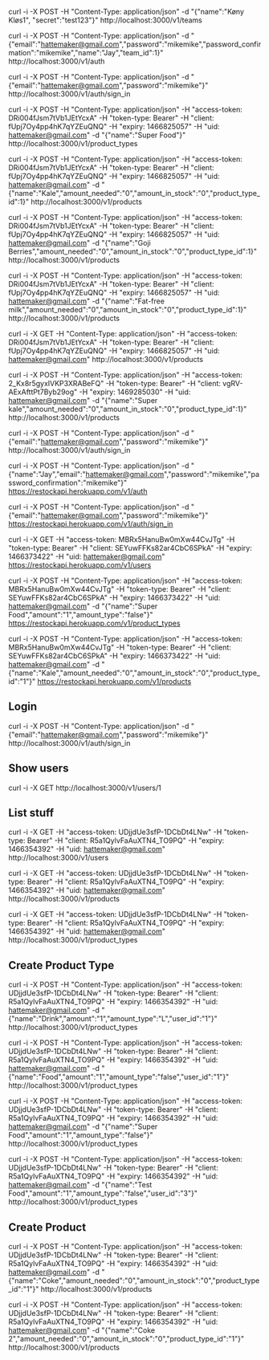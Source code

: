 curl -i -X POST -H "Content-Type: application/json" -d "{\"name\":\"Køny Kløs1\", \"secret\":\"test123\"}" http://localhost:3000/v1/teams

curl -i -X POST -H "Content-Type: application/json" -d "{\"email\":\"hattemaker@gmail.com\",\"password\":\"mikemike\",\"password_confirmation\":\"mikemike\",\"name\":\"Jay\",\"team_id\":1}" http://localhost:3000/v1/auth

curl -i -X POST -H "Content-Type: application/json" -d "{\"email\":\"hattemaker@gmail.com\",\"password\":\"mikemike\"}" http://localhost:3000/v1/auth/sign_in

<!-- curl -i -X POST -H "Content-Type: application/json" -d "{\"email\":\"hattemaker+test@gmail.com\",\"password\":\"mikemike\",\"password_confirmation\":\"mikemike\",\"name\":\"Jay\",\"team_id\":2}" http://localhost:3000/v1/auth -->


curl -i -X POST -H "Content-Type: application/json" -H "access-token: DRi004fJsm7tVb1JEtYcxA" -H "token-type: Bearer" -H "client: fUpj7Oy4pp4hK7qYZEuQNQ" -H "expiry: 1466825057" -H "uid: hattemaker@gmail.com" -d "{\"name\":\"Super Food\"}" http://localhost:3000/v1/product_types


curl -i -X POST -H "Content-Type: application/json" -H "access-token: DRi004fJsm7tVb1JEtYcxA" -H "token-type: Bearer" -H "client: fUpj7Oy4pp4hK7qYZEuQNQ" -H "expiry: 1466825057" -H "uid: hattemaker@gmail.com" -d "{\"name\":\"Kale\",\"amount_needed\":\"0\",\"amount_in_stock\":\"0\",\"product_type_id\":1}" http://localhost:3000/v1/products

curl -i -X POST -H "Content-Type: application/json" -H "access-token: DRi004fJsm7tVb1JEtYcxA" -H "token-type: Bearer" -H "client: fUpj7Oy4pp4hK7qYZEuQNQ" -H "expiry: 1466825057" -H "uid: hattemaker@gmail.com" -d "{\"name\":\"Goji Berries\",\"amount_needed\":\"0\",\"amount_in_stock\":\"0\",\"product_type_id\":1}" http://localhost:3000/v1/products

curl -i -X POST -H "Content-Type: application/json" -H "access-token: DRi004fJsm7tVb1JEtYcxA" -H "token-type: Bearer" -H "client: fUpj7Oy4pp4hK7qYZEuQNQ" -H "expiry: 1466825057" -H "uid: hattemaker@gmail.com" -d "{\"name\":\"Fat-free milk\",\"amount_needed\":\"0\",\"amount_in_stock\":\"0\",\"product_type_id\":1}" http://localhost:3000/v1/products


curl -i -X GET -H "Content-Type: application/json" -H "access-token: DRi004fJsm7tVb1JEtYcxA" -H "token-type: Bearer" -H "client: fUpj7Oy4pp4hK7qYZEuQNQ" -H "expiry: 1466825057" -H "uid: hattemaker@gmail.com" http://localhost:3000/v1/products




curl -i -X POST -H "Content-Type: application/json" -H "access-token: 2_Kx8r5gyxIVKP3XRABeFQ" -H "token-type: Bearer" -H "client: vgRV-AExAfttPt7Byb29og" -H "expiry: 1469285030" -H "uid: hattemaker@gmail.com" -d "{\"name\":\"Super kale\",\"amount_needed\":\"0\",\"amount_in_stock\":\"0\",\"product_type_id\":1}" http://localhost:3000/v1/products



curl -i -X POST -H "Content-Type: application/json" -d "{\"email\":\"hattemaker@gmail.com\",\"password\":\"mikemike\"}" http://localhost:3000/v1/auth/sign_in








curl -i -X POST -H "Content-Type: application/json" -d "{\"name\":\"Jay\",\"email\":\"hattemaker@gmail.com\",\"password\":\"mikemike\",\"password_confirmation\":\"mikemike\"}" https://restockapi.herokuapp.com/v1/auth

curl -i -X POST -H "Content-Type: application/json" -d "{\"email\":\"hattemaker@gmail.com\",\"password\":\"mikemike\"}" https://restockapi.herokuapp.com/v1/auth/sign_in



curl -i -X GET -H "access-token: MBRx5HanuBw0mXw44CvJTg" -H "token-type: Bearer" -H "client: SEYuwFFKs82ar4CbC6SPkA" -H "expiry: 1466373422" -H "uid: hattemaker@gmail.com" https://restockapi.herokuapp.com/v1/users

curl -i -X POST -H "Content-Type: application/json" -H "access-token: MBRx5HanuBw0mXw44CvJTg" -H "token-type: Bearer" -H "client: SEYuwFFKs82ar4CbC6SPkA" -H "expiry: 1466373422" -H "uid: hattemaker@gmail.com" -d "{\"name\":\"Super Food\",\"amount\":\"1\",\"amount_type\":\"false\"}" https://restockapi.herokuapp.com/v1/product_types


curl -i -X POST -H "Content-Type: application/json" -H "access-token: MBRx5HanuBw0mXw44CvJTg" -H "token-type: Bearer" -H "client: SEYuwFFKs82ar4CbC6SPkA" -H "expiry: 1466373422" -H "uid: hattemaker@gmail.com" -d "{\"name\":\"Kale\",\"amount_needed\":\"0\",\"amount_in_stock\":\"0\",\"product_type_id\":\"1\"}" https://restockapi.herokuapp.com/v1/products


## Login
curl -i -X POST -H "Content-Type: application/json" -d "{\"email\":\"hattemaker@gmail.com\",\"password\":\"mikemike\"}" http://localhost:3000/v1/auth/sign_in

## Show users
curl -i -X GET http://localhost:3000/v1/users/1

## List stuff
curl -i -X GET -H "access-token: UDjjdUe3sfP-1DCbDt4LNw" -H "token-type: Bearer" -H "client: R5a1QylvFaAuXTN4_TO9PQ" -H "expiry: 1466354392" -H "uid: hattemaker@gmail.com" http://localhost:3000/v1/users

curl -i -X GET -H "access-token: UDjjdUe3sfP-1DCbDt4LNw" -H "token-type: Bearer" -H "client: R5a1QylvFaAuXTN4_TO9PQ" -H "expiry: 1466354392" -H "uid: hattemaker@gmail.com" http://localhost:3000/v1/products

curl -i -X GET -H "access-token: UDjjdUe3sfP-1DCbDt4LNw" -H "token-type: Bearer" -H "client: R5a1QylvFaAuXTN4_TO9PQ" -H "expiry: 1466354392" -H "uid: hattemaker@gmail.com" http://localhost:3000/v1/product_types



## Create Product Type
curl -i -X POST -H "Content-Type: application/json" -H "access-token: UDjjdUe3sfP-1DCbDt4LNw" -H "token-type: Bearer" -H "client: R5a1QylvFaAuXTN4_TO9PQ" -H "expiry: 1466354392" -H "uid: hattemaker@gmail.com" -d "{\"name\":\"Drink\",\"amount\":\"1\",\"amount_type\":\"L\",\"user_id\":\"1\"}" http://localhost:3000/v1/product_types

curl -i -X POST -H "Content-Type: application/json" -H "access-token: UDjjdUe3sfP-1DCbDt4LNw" -H "token-type: Bearer" -H "client: R5a1QylvFaAuXTN4_TO9PQ" -H "expiry: 1466354392" -H "uid: hattemaker@gmail.com" -d "{\"name\":\"Food\",\"amount\":\"1\",\"amount_type\":\"false\",\"user_id\":\"1\"}" http://localhost:3000/v1/product_types

curl -i -X POST -H "Content-Type: application/json" -H "access-token: UDjjdUe3sfP-1DCbDt4LNw" -H "token-type: Bearer" -H "client: R5a1QylvFaAuXTN4_TO9PQ" -H "expiry: 1466354392" -H "uid: hattemaker@gmail.com" -d "{\"name\":\"Super Food\",\"amount\":\"1\",\"amount_type\":\"false\"}" http://localhost:3000/v1/product_types

curl -i -X POST -H "Content-Type: application/json" -H "access-token: UDjjdUe3sfP-1DCbDt4LNw" -H "token-type: Bearer" -H "client: R5a1QylvFaAuXTN4_TO9PQ" -H "expiry: 1466354392" -H "uid: hattemaker@gmail.com" -d "{\"name\":\"Test Food\",\"amount\":\"1\",\"amount_type\":\"false\",\"user_id\":\"3\"}" http://localhost:3000/v1/product_types


## Create Product
curl -i -X POST -H "Content-Type: application/json" -H "access-token: UDjjdUe3sfP-1DCbDt4LNw" -H "token-type: Bearer" -H "client: R5a1QylvFaAuXTN4_TO9PQ" -H "expiry: 1466354392" -H "uid: hattemaker@gmail.com" -d "{\"name\":\"Coke\",\"amount_needed\":\"0\",\"amount_in_stock\":\"0\",\"product_type_id\":\"1\"}" http://localhost:3000/v1/products


curl -i -X POST -H "Content-Type: application/json" -H "access-token: UDjjdUe3sfP-1DCbDt4LNw" -H "token-type: Bearer" -H "client: R5a1QylvFaAuXTN4_TO9PQ" -H "expiry: 1466354392" -H "uid: hattemaker@gmail.com" -d "{\"name\":\"Coke 2\",\"amount_needed\":\"0\",\"amount_in_stock\":\"0\",\"product_type_id\":\"1\"}" http://localhost:3000/v1/products
